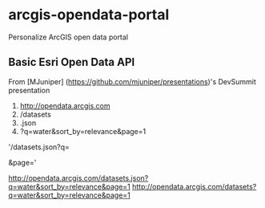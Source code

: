 # arcgis-opendata-portal

Personalize ArcGIS open data portal

## Basic Esri Open Data API  
From [MJuniper] (https://github.com/mjuniper/presentations)'s DevSummit presentation

1. http://opendata.arcgis.com
2. /datasets
3. .json
4. ?q=water&sort_by=relevance&page=1

'/datasets.json?q=<search string>&page=<page number>'

http://opendata.arcgis.com/datasets.json?q=water&sort_by=relevance&page=1
http://opendata.arcgis.com/datasets?q=water&sort_by=relevance&page=1
